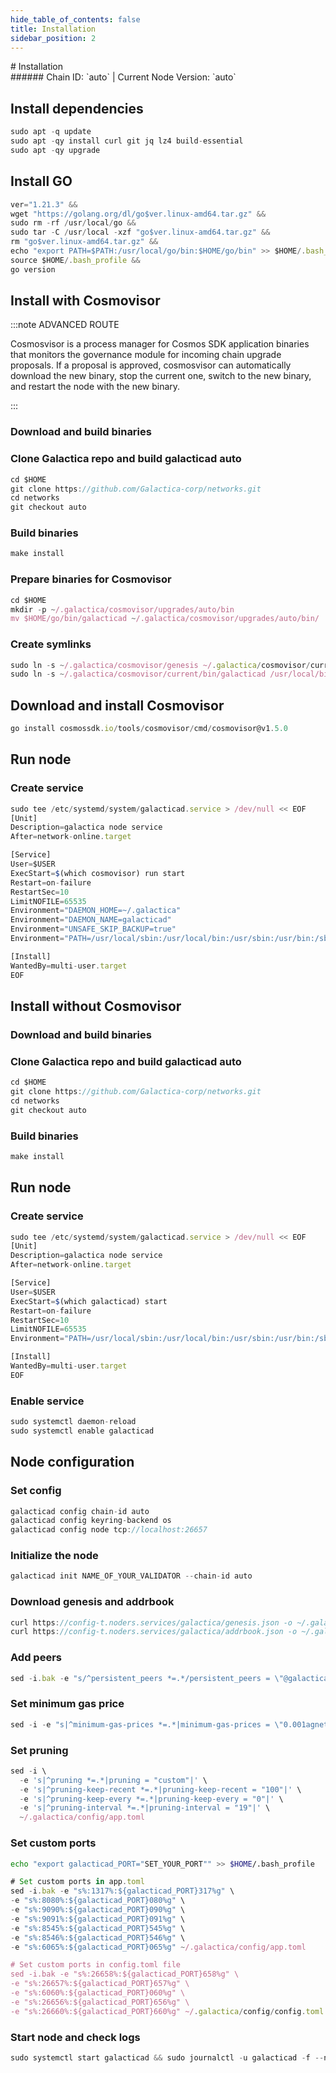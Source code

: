 ```yaml
---
hide_table_of_contents: false
title: Installation
sidebar_position: 2
---
```


<div class="h1-with-icon icon-galactica">
# Installation
</div>
###### Chain ID: `auto` | Current Node Version: `auto`

## Install dependencies

```js
sudo apt -q update
sudo apt -qy install curl git jq lz4 build-essential
sudo apt -qy upgrade
```

## Install GO
```js
ver="1.21.3" &&
wget "https://golang.org/dl/go$ver.linux-amd64.tar.gz" &&
sudo rm -rf /usr/local/go &&
sudo tar -C /usr/local -xzf "go$ver.linux-amd64.tar.gz" &&
rm "go$ver.linux-amd64.tar.gz" &&
echo "export PATH=$PATH:/usr/local/go/bin:$HOME/go/bin" >> $HOME/.bash_profile &&
source $HOME/.bash_profile &&
go version
```

## Install with Cosmovisor
:::note ADVANCED ROUTE

Cosmosvisor is a process manager for Cosmos SDK application binaries that monitors the governance module for incoming chain upgrade proposals. If a proposal is approved, cosmosvisor can automatically download the new binary, stop the current one, switch to the new binary, and restart the node with the new binary.

:::
### Download and build binaries
### Clone Galactica repo and build galacticad auto
```js
cd $HOME
git clone https://github.com/Galactica-corp/networks.git
cd networks
git checkout auto
```

### Build binaries
```js
make install
```
### Prepare binaries for Cosmovisor
```js
cd $HOME
mkdir -p ~/.galactica/cosmovisor/upgrades/auto/bin
mv $HOME/go/bin/galacticad ~/.galactica/cosmovisor/upgrades/auto/bin/
```

### Create symlinks
```js
sudo ln -s ~/.galactica/cosmovisor/genesis ~/.galactica/cosmovisor/current -f
sudo ln -s ~/.galactica/cosmovisor/current/bin/galacticad /usr/local/bin/galacticad -f
```

## Download and install Cosmovisor
```js
go install cosmossdk.io/tools/cosmovisor/cmd/cosmovisor@v1.5.0
```

## Run node
### Create service
```js
sudo tee /etc/systemd/system/galacticad.service > /dev/null << EOF
[Unit]
Description=galactica node service
After=network-online.target

[Service]
User=$USER
ExecStart=$(which cosmovisor) run start
Restart=on-failure
RestartSec=10
LimitNOFILE=65535
Environment="DAEMON_HOME=~/.galactica"
Environment="DAEMON_NAME=galacticad"
Environment="UNSAFE_SKIP_BACKUP=true"
Environment="PATH=/usr/local/sbin:/usr/local/bin:/usr/sbin:/usr/bin:/sbin:/bin:/usr/games:/usr/local/games:/snap/bin:~/.galactica/cosmovisor/current/bin"

[Install]
WantedBy=multi-user.target
EOF
```

## Install without Cosmovisor

### Download and build binaries
### Clone Galactica repo and build galacticad auto
```js
cd $HOME
git clone https://github.com/Galactica-corp/networks.git
cd networks
git checkout auto
```

### Build binaries
```js
make install
```

## Run node
### Create service
```js
sudo tee /etc/systemd/system/galacticad.service > /dev/null << EOF
[Unit]
Description=galactica node service
After=network-online.target

[Service]
User=$USER
ExecStart=$(which galacticad) start
Restart=on-failure
RestartSec=10
LimitNOFILE=65535
Environment="PATH=/usr/local/sbin:/usr/local/bin:/usr/sbin:/usr/bin:/sbin:/bin:/usr/games:/usr/local/games:/snap/bin"

[Install]
WantedBy=multi-user.target
EOF
```

### Enable service
```js
sudo systemctl daemon-reload
sudo systemctl enable galacticad
```

## Node configuration
### Set config
```js
galacticad config chain-id auto
galacticad config keyring-backend os
galacticad config node tcp://localhost:26657
```

### Initialize the node
```js
galacticad init NAME_OF_YOUR_VALIDATOR --chain-id auto
```

### Download genesis and addrbook
```js
curl https://config-t.noders.services/galactica/genesis.json -o ~/.galactica/config/genesis.json
curl https://config-t.noders.services/galactica/addrbook.json -o ~/.galactica/config/addrbook.json
```
### Add peers
```js
sed -i.bak -e "s/^persistent_peers *=.*/persistent_peers = \"@galactica-t-rpc.noders.services:\"/" ~/.galactica/config/config.toml
```

### Set minimum gas price
```js
sed -i -e "s|^minimum-gas-prices *=.*|minimum-gas-prices = \"0.001agnet\"|" ~/.galactica/config/app.toml
```
### Set pruning
```js
sed -i \
  -e 's|^pruning *=.*|pruning = "custom"|' \
  -e 's|^pruning-keep-recent *=.*|pruning-keep-recent = "100"|' \
  -e 's|^pruning-keep-every *=.*|pruning-keep-every = "0"|' \
  -e 's|^pruning-interval *=.*|pruning-interval = "19"|' \
  ~/.galactica/config/app.toml
```

### Set custom ports

```bash
echo "export galacticad_PORT="SET_YOUR_PORT"" >> $HOME/.bash_profile
```

```js
# Set custom ports in app.toml
sed -i.bak -e "s%:1317%:${galacticad_PORT}317%g" \
-e "s%:8080%:${galacticad_PORT}080%g" \
-e "s%:9090%:${galacticad_PORT}090%g" \
-e "s%:9091%:${galacticad_PORT}091%g" \
-e "s%:8545%:${galacticad_PORT}545%g" \
-e "s%:8546%:${galacticad_PORT}546%g" \
-e "s%:6065%:${galacticad_PORT}065%g" ~/.galactica/config/app.toml

# Set custom ports in config.toml file
sed -i.bak -e "s%:26658%:${galacticad_PORT}658%g" \
-e "s%:26657%:${galacticad_PORT}657%g" \
-e "s%:6060%:${galacticad_PORT}060%g" \
-e "s%:26656%:${galacticad_PORT}656%g" \
-e "s%:26660%:${galacticad_PORT}660%g" ~/.galactica/config/config.toml
```

### Start node and check logs
```js
sudo systemctl start galacticad && sudo journalctl -u galacticad -f --no-hostname -o cat
```
